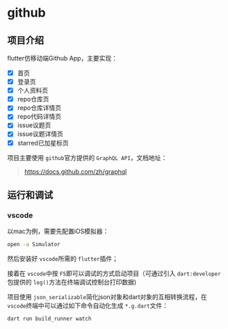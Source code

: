 # github

## 项目介绍

flutter仿移动端Github App，主要实现：

* [X] 首页
* [X] 登录页
* [X] 个人资料页
* [X] repo仓库页
* [X] repo仓库详情页
* [X] repo代码详情页
* [X] issue议题页
* [X] issue议题详情页
* [X] starred已加星标页

项目主要使用 `github`官方提供的 `GraphQL API`，文档地址：

> https://docs.github.com/zh/graphql

## 运行和调试

### vscode

以mac为例，需要先配置iOS模拟器：

```bash
open -a Simulator
```

然后安装好 `vscode`所需的 `flutter`插件；

接着在 `vscode`中按 `F5`即可以调试的方式启动项目（可通过引入 `dart:developer`包提供的 `log()`方法在终端调试控制台打印数据)

项目使用 `json_serializable`简化json对象和dart对象的互相转换流程，在 `vscode`终端中可以通过如下命令自动化生成 `*.g.dart`文件：

```dart
dart run build_runner watch
```
